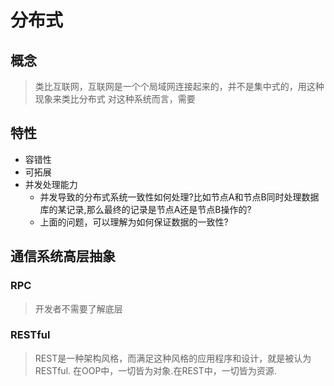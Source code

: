 # 分布式

## 概念
> 类比互联网，互联网是一个个局域网连接起来的，并不是集中式的，用这种现象来类比分布式
> 对这种系统而言，需要

## 特性
- 容错性
- 可拓展
- 并发处理能力
    - 并发导致的分布式系统一致性如何处理?比如节点A和节点B同时处理数据库的某记录,那么最终的记录是节点A还是节点B操作的?
    - 上面的问题，可以理解为如何保证数据的一致性? 

## 通信系统高层抽象

### RPC
> 开发者不需要了解底层

### RESTful
> REST是一种架构风格，而满足这种风格的应用程序和设计，就是被认为RESTful.
> 在OOP中，一切皆为对象.在REST中，一切皆为资源.
